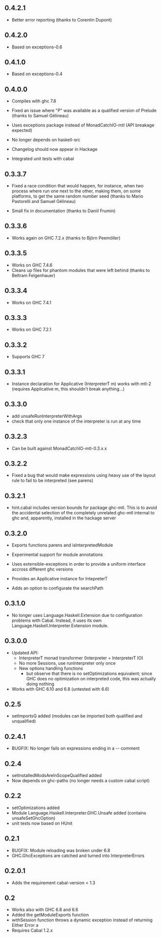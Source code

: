 0.4.2.1
-------

 * Better error reporting (thanks to Corentin Dupont)

0.4.2.0
-------

 * Based on exceptions-0.6

0.4.1.0
-------

 * Based on exceptions-0.4

0.4.0.0
-------
 * Compiles with ghc 7.8

 * Fixed an issue where "P" was available as a qualified version of Prelude
   (thanks to Samuel Gélineau)

 * Uses exceptions package instead of MonadCatchIO-mtl (API breakage expected)

 * No longer depends on haskell-src

 * Changelog should now appear in Hackage

 * Integrated unit tests with cabal

0.3.3.7
-------
 * Fixed a race condition that would happen, for instance, when two process where run
   one next to the other, making them, on some platforms, to get the same random number seed
   (thanks to Mario Pastorelli and Samuel Gélineau)

 * Small fix in documentation (thanks to Daniil Frumin)

0.3.3.6
-------
 * Works again on GHC 7.2.x (thanks to Björn Peemöller)

0.3.3.5
-------
 * Works on GHC 7.4.6
 * Cleans up files for phantom modules that were left behind (thanks to Beltram Felgenhauer)

0.3.3.4
-------
 * Works on GHC 7.4.1

0.3.3.3
-------
 * Works on GHC 7.2.1

0.3.3.2
-------
 * Supports GHC 7

0.3.3.1
-------
 * Instance declaration for Applicative (InterpreterT m) works with mtl-2
   (requires Applicative m, this shouldn't break anything...)

0.3.3.0
-------
 * add unsafeRunInterpreterWithArgs
 * check that only one instance of the interpreter is run at any time

0.3.2.3
-------
 * Can be built against MonadCatchIO-mtl-0.3.x.x

0.3.2.2
-------
 * Fixed a bug that would make expressions using heavy use of the layout
   rule to fail to be interpreted (see parens)

0.3.2.1
-------
 * hint.cabal includes version bounds for package ghc-mtl. This is to
   avoid the accidental selection of the completely unrelated ghc-mtl
   internal to ghc and, apparently, installed in the hackage server

0.3.2.0
-------
 * Exports functions parens and isInterpretedModule

 * Experimental support for module annotations

 * Uses extensible-exceptions in order to provide a uniform interface
   accross different ghc versions

 * Provides an Applicative instance for IntepreterT

 * Adds an option to configurate the searchPath


0.3.1.0
-------
 * No longer uses Language.Haskell.Extension due to configuration problems with Cabal.
   Instead, it uses its own Language.Haskell.Interpreter.Extension module.

0.3.0.0
-------
 * Updated API:
   + InterpreterT monad transformer (Interpreter = InterpreterT IO)
   + No more Sessions, use runInterpreter only once
   + New options handling functions
     - but observe that there is no setOptimizations equivalent;
       since GHC does no optimization on interpreted code, this was actually
       doing nothing
 * Works with GHC 6.10 and 6.8 (untested with 6.6)

0.2.5
-----
 * setImportsQ added (modules can be imported both qualified and unqualified)

0.2.4.1
-------
 * BUGFIX: No longer fails on expressions ending in a -- comment

0.2.4
-----
 * setInstalledModsAreInScopeQualified added
 * Now depends on ghc-paths (no longer needs a custom cabal script)

0.2.2
-----
 * setOptimizations added
 * Module Language.Haskell.Interpreter.GHC.Unsafe added
   (contains unsafeSetGhcOption)
 * unit tests now based on HUnit

0.2.1
-----
 * BUGFIX: Module reloading was broken under 6.8
 * GHC.GhcExceptions are catched and turned into InterpreterErrors

0.2.0.1
-------
 * Adds the requirement cabal-version < 1.3

0.2
---

 * Works also with GHC 6.8 and 6.6
 * Added the getModuleExports function
 * withSession function throws a dynamic exception instead of returning Either Error a
 * Requires Cabal 1.2.x
